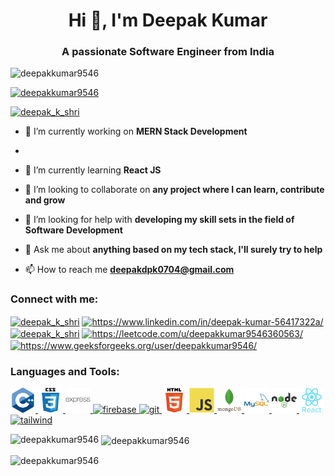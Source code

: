 <h1 align="center">Hi 👋, I'm Deepak Kumar</h1>
<h3 align="center">A passionate Software Engineer from India</h3>

<p align="left"> <img src="https://komarev.com/ghpvc/?username=deepakkumar9546&label=Profile%20views&color=0e75b6&style=flat" alt="deepakkumar9546" /> </p>

<p align="left"> <a href="https://github.com/ryo-ma/github-profile-trophy"><img src="https://github-profile-trophy.vercel.app/?username=deepakkumar9546" alt="deepakkumar9546" /></a> </p> 

<p align="left"> <a href="https://twitter.com/deepak_k_shri" target="blank"><img src="https://img.shields.io/twitter/follow/deepak_k_shri?logo=twitter&style=for-the-badge" alt="deepak_k_shri" /></a> </p>

- 🔭 I’m currently working on **MERN Stack Development**
- 

- 🌱 I’m currently learning **React JS**

- 👯 I’m looking to collaborate on **any project where I can learn, contribute and grow**

- 🤝 I’m looking for help with **developing my skill sets in the field of Software Development**

- 💬 Ask me about **anything based on my tech stack, I'll surely try to help**

- 📫 How to reach me **deepakdpk0704@gmail.com**

<h3 align="left">Connect with me:</h3>
<p align="left">
<a href="https://twitter.com/deepak_k_shri" target="blank"><img align="center" src="https://raw.githubusercontent.com/rahuldkjain/github-profile-readme-generator/master/src/images/icons/Social/twitter.svg" alt="deepak_k_shri" height="30" width="40" /></a>
<a href="https://linkedin.com/in/https://www.linkedin.com/in/deepak-kumar-56417322a/" target="blank"><img align="center" src="https://raw.githubusercontent.com/rahuldkjain/github-profile-readme-generator/master/src/images/icons/Social/linked-in-alt.svg" alt="https://www.linkedin.com/in/deepak-kumar-56417322a/" height="30" width="40" /></a>
<a href="https://instagram.com/deepak_k_shri" target="blank"><img align="center" src="https://raw.githubusercontent.com/rahuldkjain/github-profile-readme-generator/master/src/images/icons/Social/instagram.svg" alt="deepak_k_shri" height="30" width="40" /></a>
<a href="https://www.leetcode.com/https://leetcode.com/u/deepakkumar9546360563/" target="blank"><img align="center" src="https://raw.githubusercontent.com/rahuldkjain/github-profile-readme-generator/master/src/images/icons/Social/leet-code.svg" alt="https://leetcode.com/u/deepakkumar9546360563/" height="30" width="40" /></a>
<a href="https://auth.geeksforgeeks.org/user/https://www.geeksforgeeks.org/user/deepakkumar9546/" target="blank"><img align="center" src="https://raw.githubusercontent.com/rahuldkjain/github-profile-readme-generator/master/src/images/icons/Social/geeks-for-geeks.svg" alt="https://www.geeksforgeeks.org/user/deepakkumar9546/" height="30" width="40" /></a>
</p>

<h3 align="left">Languages and Tools:</h3>
<p align="left"> <a href="https://www.w3schools.com/cpp/" target="_blank" rel="noreferrer"> <img src="https://raw.githubusercontent.com/devicons/devicon/master/icons/cplusplus/cplusplus-original.svg" alt="cplusplus" width="40" height="40"/> </a> <a href="https://www.w3schools.com/css/" target="_blank" rel="noreferrer"> <img src="https://raw.githubusercontent.com/devicons/devicon/master/icons/css3/css3-original-wordmark.svg" alt="css3" width="40" height="40"/> </a> <a href="https://expressjs.com" target="_blank" rel="noreferrer"> <img src="https://raw.githubusercontent.com/devicons/devicon/master/icons/express/express-original-wordmark.svg" alt="express" width="40" height="40"/> </a> <a href="https://firebase.google.com/" target="_blank" rel="noreferrer"> <img src="https://www.vectorlogo.zone/logos/firebase/firebase-icon.svg" alt="firebase" width="40" height="40"/> </a> <a href="https://git-scm.com/" target="_blank" rel="noreferrer"> <img src="https://www.vectorlogo.zone/logos/git-scm/git-scm-icon.svg" alt="git" width="40" height="40"/> </a> <a href="https://www.w3.org/html/" target="_blank" rel="noreferrer"> <img src="https://raw.githubusercontent.com/devicons/devicon/master/icons/html5/html5-original-wordmark.svg" alt="html5" width="40" height="40"/> </a> <a href="https://developer.mozilla.org/en-US/docs/Web/JavaScript" target="_blank" rel="noreferrer"> <img src="https://raw.githubusercontent.com/devicons/devicon/master/icons/javascript/javascript-original.svg" alt="javascript" width="40" height="40"/> </a> <a href="https://www.mongodb.com/" target="_blank" rel="noreferrer"> <img src="https://raw.githubusercontent.com/devicons/devicon/master/icons/mongodb/mongodb-original-wordmark.svg" alt="mongodb" width="40" height="40"/> </a> <a href="https://www.mysql.com/" target="_blank" rel="noreferrer"> <img src="https://raw.githubusercontent.com/devicons/devicon/master/icons/mysql/mysql-original-wordmark.svg" alt="mysql" width="40" height="40"/> </a> <a href="https://nodejs.org" target="_blank" rel="noreferrer"> <img src="https://raw.githubusercontent.com/devicons/devicon/master/icons/nodejs/nodejs-original-wordmark.svg" alt="nodejs" width="40" height="40"/> </a> <a href="https://reactjs.org/" target="_blank" rel="noreferrer"> <img src="https://raw.githubusercontent.com/devicons/devicon/master/icons/react/react-original-wordmark.svg" alt="react" width="40" height="40"/> </a> <a href="https://tailwindcss.com/" target="_blank" rel="noreferrer"> <img src="https://www.vectorlogo.zone/logos/tailwindcss/tailwindcss-icon.svg" alt="tailwind" width="40" height="40"/> </a> </p>

<p><img align="left" src="https://github-readme-stats.vercel.app/api/top-langs?username=deepakkumar9546&show_icons=true&locale=en&layout=compact" alt="deepakkumar9546" /></p>

<p>&nbsp;<img align="center" src="https://github-readme-stats.vercel.app/api?username=deepakkumar9546&show_icons=true&locale=en" alt="deepakkumar9546" /></p>

<p><img align="center" src="https://github-readme-streak-stats.herokuapp.com/?user=deepakkumar9546&" alt="deepakkumar9546" /></p>

